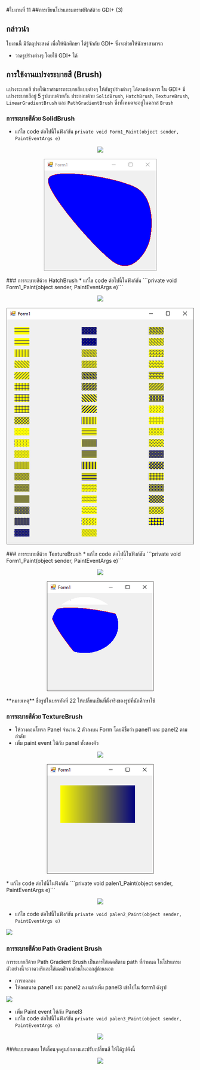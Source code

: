 #ใบงานที่ 11
##การเขียนโปรแกรมกราฟฟิกส์ด้วย GDI+ (3)
## กล่าวนำ
ใบงานนี้ มีวัตถุประสงค์ เพื่อให้นักศึกษา ได้รู้จักกับ GDI+ ซึ่งจะช่วยให้นักษาสามารถ

* วาดรูปร่างต่างๆ โดยใช้ GDI+ ได้

## การใช้งานแปรงระบายสี (Brush)
แปรงระบายสี ช่วยให้เราสามารถระบายสีแบบต่างๆ ให้กับรูปร่างต่างๆ ได้ตามต้องการ ใน GDI+ มีแปรงระบายสีอยู่ 5 รูปแบบด้วยกัน ประกอบด้วย ```SolidBrush```, ```HatchBrush```, ```TextureBrush```, ```LinearGradientBrush``` และ ```PathGradientBrush``` ซึ่งทั้งหมดจะอยู่ในคลาส ```Brush``` 

### การระบายสีด้วย SolidBrush
* แก้ไข code ต่อไปนี้ในฟังก์ชัน ```private void Form1_Paint(object sender, PaintEventArgs e)```
<p align = "center">
<img src= "https://github.com/Desktop-Programming-Lab-2559/LAB-11/blob/master/imgs/lab11-1.png">
</p>
<p align = "center">
<img src= "https://github.com/Patcharanan/LAB-11/blob/master/imgs/1.PNG?raw=true">
</p>
### การระบายสีด้วย HatchBrush
* แก้ไข code ต่อไปนี้ในฟังก์ชัน ```private void Form1_Paint(object sender, PaintEventArgs e)```
 <p align = "center">
<img src= "https://github.com/Desktop-Programming-Lab-2559/LAB-11/blob/master/imgs/lab11-2.png">
</p>
 <p align = "center">
<img src= "https://github.com/Patcharanan/LAB-11/blob/master/imgs/2.PNG?raw=true">
</p>
### การระบายสีด้วย TextureBrush
* แก้ไข code ต่อไปนี้ในฟังก์ชัน ```private void Form1_Paint(object sender, PaintEventArgs e)```
  <p align = "center">
<img src= "https://github.com/Desktop-Programming-Lab-2559/LAB-11/blob/master/imgs/lab11-3.png">
</p>
  <p align = "center">
<img src= "https://github.com/Patcharanan/LAB-11/blob/master/imgs/3.PNG?raw=true">
</p>
**หมายเหตุ** ชื่อรูปในบรรทัดที่ 22 ให้เปลี่ยนเป็นที่ตั้งจริงของรูปที่นักศึกษาใช้

### การระบายสีด้วย TextureBrush
* ให้วางคอนโทรล Panel จำนวน 2 ตัวลงบน Form โดยมีชื่อว่า panel1 และ panel2 ตามลำดับ
 * เพิ่ม paint event ให้กับ panel ทั้งสองตัว
  <p align = "center">
<img src= "https://github.com/Desktop-Programming-Lab-2559/LAB-11/blob/master/imgs/lab11-4.png">
</p>
  <p align = "center">
<img src= "https://github.com/Patcharanan/LAB-11/blob/master/imgs/4.PNG?raw=true">
</p>
* แก้ไข code ต่อไปนี้ในฟังก์ชัน ```private void palen1_Paint(object sender, PaintEventArgs e)```
  <p align = "center">
<img src= "https://github.com/Desktop-Programming-Lab-2559/LAB-11/blob/master/imgs/lab11-5.png">
</p> 

* แก้ไข code ต่อไปนี้ในฟังก์ชัน ```private void palen2_Paint(object sender, PaintEventArgs e)```
   <p align = "center">
<img src= "https://github.com/Desktop-Programming-Lab-2559/LAB-11/blob/master/imgs/lab11-6.png">
</p>

### การระบายสีด้วย Path Gradient Brush

การระบายสีด้วย Path Gradient Brush เป็นการไล่เฉดสีตาม path ที่กำหนด ในโปรแกรมตัวอย่างนี้จะวาดวงรีและไล่เฉดสีจากด้านในออกสู่ด้านนอก
* การทดลอง 
 * ให้ลดขนาด panel1 และ panel2 ลง แล้วเพิ่ม panel3 เข้าไปใน form1 ดังรูป
    <p align = "center">
<img src= "https://github.com/Desktop-Programming-Lab-2559/LAB-11/blob/master/imgs/lab11-7.png">
</p>

 * เพิ่ม Paint event ให้กับ Panel3
* แก้ไข code ต่อไปนี้ในฟังก์ชัน ```private void palen3_Paint(object sender, PaintEventArgs e)```
<p align = "center">
<img src= "https://github.com/Desktop-Programming-Lab-2559/LAB-11/blob/master/imgs/lab11-8.png">
</p>


###แบบทดสอบ 
ให้เลื่อนจุดศูนย์กลางและปรับเปลี่ยนสี ให้ได้รูปดังนี้
<p align = "center">
<img src= "https://github.com/Desktop-Programming-Lab-2559/LAB-11/blob/master/imgs/lab11-9.png">
</p>
